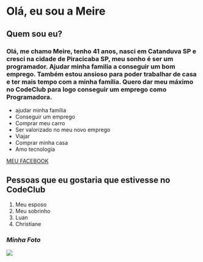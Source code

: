 <h1>Olá, eu sou a Meire</h1>

<h2>Quem sou eu?</h2>

<h3>Olá, me chamo Meire, tenho 41 anos, nasci em Catanduva SP e cresci na cidade de Piracicaba SP, meu sonho é ser um programador. Ajudar minha familia a conseguir um bom emprego. Também estou ansioso para poder trabalhar de casa e ter mais tempo com a minha família. Quero dar meu máximo no CodeClub para logo conseguir um emprego como Programadora.</h3>

<ul>
<li>ajudar minha família</li>
<li>Conseguir um emprego</li>
<li>Comprar meu carro</li>
<li>Ser valorizado no meu novo emprego</li>
<li>Viajar</li>
<li>Comprar minha casa</li>
<li>Amo tecnologia</li>
</ul>

<a href="https://www.facebook.com/meireceschim" target="-blank">MEU FACEBOOK</a>

<h2>Pessoas que eu gostaria que estivesse no CodeClub</h2>

<ol>
<li>Meu esposo</li>
<li>Meu sobrinho</li>
<li>Luan</li>
<li>Christiane</li>
</ol>

<h3><i>Minha Foto</i></h3>
<img src="https://scontent.fbfh1-1.fna.fbcdn.net/v/t1.6435-9/102408758_3256222071068594_7478113035367913436_n.jpg?_nc_cat=103&ccb=1-4&_nc_sid=174925&_nc_ohc=c1cZHeI_zrcAX8-E-kn&tn=Z71m3pH6t6BAMlrF&_nc_ht=scontent.fbfh1-1.fna&oh=e754a5c911c56ba4f984813f9d1fc509&oe=61311707"> 

